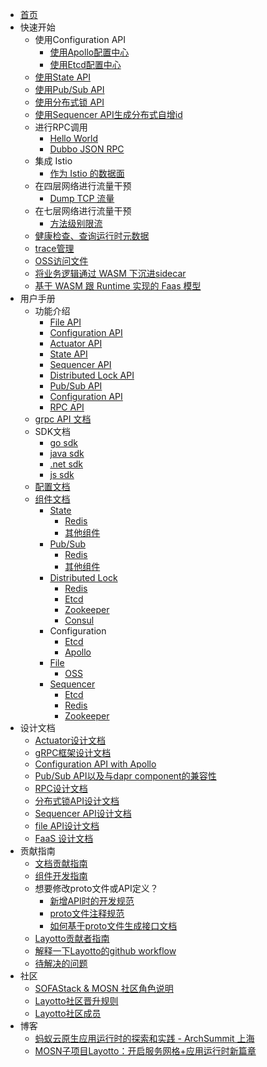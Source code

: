 - [首页](/zh/README.md)
- 快速开始
    - 使用Configuration API
        - [使用Apollo配置中心](zh/start/configuration/start-apollo.md)
        - [使用Etcd配置中心](zh/start/configuration/start.md)
    - [使用State API](zh/start/state/start.md)
    - [使用Pub/Sub API](zh/start/pubsub/start.md)
    - [使用分布式锁 API](zh/start/lock/start.md)
    - [使用Sequencer API生成分布式自增id](zh/start/sequencer/start.md)
    - 进行RPC调用
        - [Hello World](zh/start/rpc/helloworld.md)
        - [Dubbo JSON RPC](zh/start/rpc/dubbo_json_rpc.md)
    - 集成 Istio
        - [作为 Istio 的数据面](zh/start/istio/start.md)
    - 在四层网络进行流量干预
        - [Dump TCP 流量](zh/start/network_filter/tcpcopy.md)
    - 在七层网络进行流量干预
        - [方法级别限流](zh/start/stream_filter/flow_control.md)
    - [健康检查、查询运行时元数据](zh/start/actuator/start.md)
    - [trace管理](zh/start/trace/trace.md)
    - [OSS访问文件](zh/start/file/start.md)
    - [将业务逻辑通过 WASM 下沉进sidecar](zh/start/wasm/start.md)
    - [基于 WASM 跟 Runtime 实现的 Faas 模型](zh/start/faas/start.md)
- 用户手册
    - 功能介绍
        - [File API](zh/building_blocks/file/file.md)
        - [Configuration API](zh/building_blocks/configuration/reference.md)
        - [Actuator API](zh/building_blocks/actuator/actuator.md)
        - [State API](zh/building_blocks/state/reference.md)
        - [Sequencer API](zh/building_blocks/sequencer/reference.md)
        - [Distributed Lock API](zh/building_blocks/lock/reference.md)
        - [Pub/Sub API](zh/building_blocks/pubsub/reference.md)
        - [Configuration API](zh/building_blocks/configuration/reference.md)
        - [RPC API](zh/building_blocks/rpc/reference.md)
    - [grpc API 文档](https://github.com/mosn/layotto/blob/main/docs/en/api_reference/api_reference_v1.md)
    - SDK文档    
        - [go sdk](zh/sdk_reference/go/start.md)
        - [java sdk](https://github.com/mosn/layotto/blob/main/sdk/java-sdk/README-zh.md)
        - [.net sdk](https://github.com/layotto/dotnet-sdk)
        - [js sdk](https://github.com/layotto/js-sdk)
    - [配置文档](zh/configuration/overview.md)
    - [组件文档](zh/component_specs/overview.md)
        - [State](zh/component_specs/state/common.md)
            - [Redis](zh/component_specs/state/redis.md)
            - [其他组件](zh/component_specs/state/others.md)
        - [Pub/Sub](zh/component_specs/pubsub/common.md)
            - [Redis](zh/component_specs/pubsub/redis.md)
            - [其他组件](zh/component_specs/pubsub/others.md)
        - [Distributed Lock](zh/component_specs/lock/common.md)
            - [Redis](zh/component_specs/lock/redis.md)
            - [Etcd](zh/component_specs/lock/etcd.md)
            - [Zookeeper](zh/component_specs/lock/zookeeper.md)
            - [Consul](zh/component_specs/lock/consul.md)
        - Configuration
            - [Etcd](zh/component_specs/configuration/etcd.md)
            - [Apollo](zh/component_specs/configuration/apollo.md)
        - [File](zh/component_specs/file/common.md)
            - [OSS](zh/component_specs/file/oss.md)
        - [Sequencer](zh/component_specs/sequencer/common.md)
            - [Etcd](zh/component_specs/sequencer/etcd.md)
            - [Redis](zh/component_specs/sequencer/redis.md)
            - [Zookeeper](zh/component_specs/sequencer/zookeeper.md)
- 设计文档
    - [Actuator设计文档](zh/design/actuator/actuator-design-doc.md)
    - [gRPC框架设计文档](zh/design/actuator/grpc-design-doc.md)
    - [Configuration API with Apollo](zh/design/configuration/configuration-api-with-apollo.md)
    - [Pub/Sub API以及与dapr component的兼容性](zh/design/pubsub/pubsub-api-and-compability-with-dapr-component.md)
    - [RPC设计文档](zh/design/rpc/rpc设计文档.md)
    - [分布式锁API设计文档](zh/design/lock/lock-api-design.md)    
    - [Sequencer API设计文档](zh/design/sequencer/design.md)
    - [file API设计文档](zh/design/file/file-design.md)
    - [FaaS 设计文档](zh/design/faas/faas-poc-design.md)
- 贡献指南
    - [文档贡献指南](zh/development/contributing-doc.md)
    - [组件开发指南](zh/development/developing-component.md)
    - 想要修改proto文件或API定义？
        - [新增API时的开发规范](zh/development/developing-api.md)
        - [proto文件注释规范](zh/api_reference/comment_spec_of_proto.md)
        - [如何基于proto文件生成接口文档](zh/api_reference/how_to_generate_api_doc.md)  
    - [Layotto贡献者指南](zh/development/CONTRIBUTING.md) 
    - [解释一下Layotto的github workflow](zh/development/explanation-for-github-workflow.md)
    - [待解决的问题](zh/development/problems-to-solve.md)
- 社区
    - [SOFAStack & MOSN 社区角色说明](zh/community/governance.md)
    - [Layotto社区晋升规则](zh/community/promote.md)
    - [Layotto社区成员](zh/community/people.md)
- 博客
    - [蚂蚁云原生应用运行时的探索和实践 - ArchSummit 上海](zh/blog/exploration-and-practice-of-antcloud-native-application-runtime-archsummit-shanghai.md)
    - [MOSN子项目Layotto：开启服务网格+应用运行时新篇章](zh/blog/mosn-subproject-layotto-opening-a-new-chapter-in-service-grid-application-runtime/index.md)
